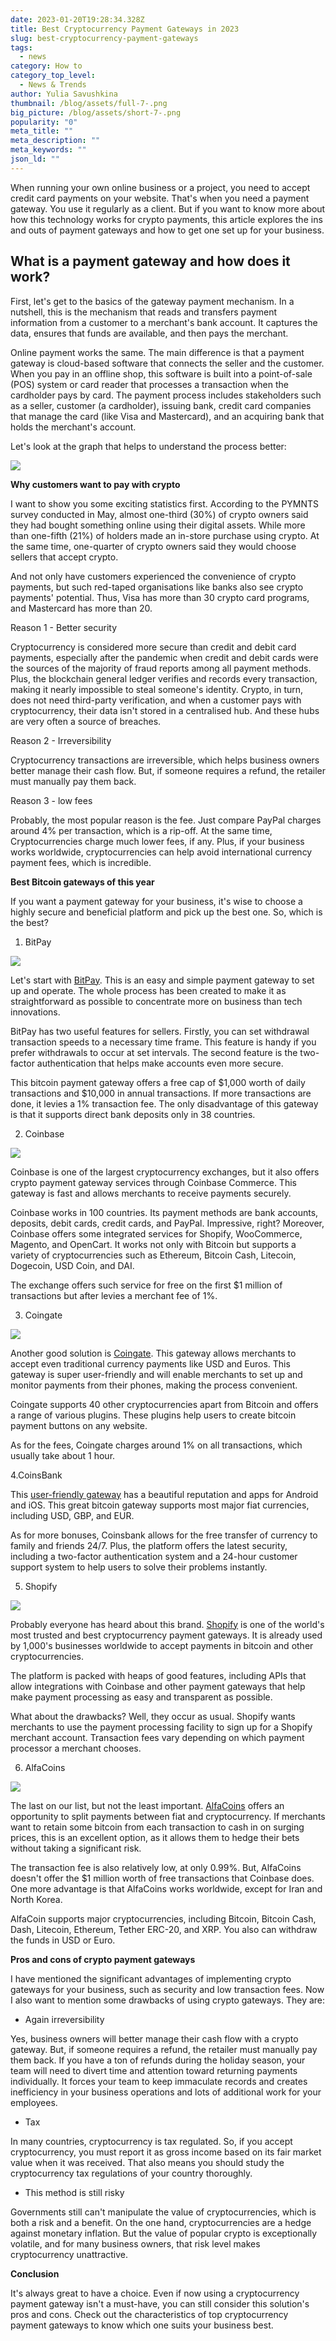 ```yaml
---
date: 2023-01-20T19:28:34.328Z
title: Best Cryptocurrency Payment Gateways in 2023
slug: best-cryptocurrency-payment-gateways
tags:
  - news
category: How to
category_top_level:
  - News & Trends
author: Yulia Savushkina
thumbnail: /blog/assets/full-7-.png
big_picture: /blog/assets/short-7-.png
popularity: "0"
meta_title: ""
meta_description: ""
meta_keywords: ""
json_ld: ""
---
```

When running your own online business or a project, you need to accept credit card payments on your website. That's when you need a payment gateway. You use it regularly as a client. But if you want to know more about how this technology works for crypto payments, this article explores the ins and outs of payment gateways and how to get one set up for your business.

## What is a payment gateway and how does it work?

First, let's get to the basics of the gateway payment mechanism. In a nutshell, this is the mechanism that reads and transfers payment information from a customer to a merchant's bank account. It captures the data, ensures that funds are available, and then pays the merchant. 

Online payment works the same. The main difference is that a payment gateway is cloud-based software that connects the seller and the customer. When you pay in an offline shop, this software is built into a point-of-sale (POS) system or card reader that processes a transaction when the cardholder pays by card. The payment process includes stakeholders such as a seller, customer (a cardholder), issuing bank, credit card companies that manage the card (like Visa and Mastercard), and an acquiring bank that holds the merchant's account.

Let's look at the graph that helps to understand the process better: 

![](/blog/assets/full-9-.png)

**Why customers want to pay with crypto**

I want to show you some exciting statistics first. According to the PYMNTS survey conducted in May, almost one-third (30%) of crypto owners said they had bought something online using their digital assets. While more than one-fifth (21%) of holders made an in-store purchase using crypto. At the same time, one-quarter of crypto owners said they would choose sellers that accept crypto. 

And not only have customers experienced the convenience of crypto payments, but such red-taped organisations like banks also see crypto payments' potential. Thus, Visa has more than 30 crypto card programs, and Mastercard has more than 20. 

Reason 1 - Better security 

Cryptocurrency is considered more secure than credit and debit card payments, especially after the pandemic when credit and debit cards were the sources of the majority of fraud reports among all payment methods. Plus, the blockchain general ledger verifies and records every transaction, making it nearly impossible to steal someone's identity. Crypto, in turn, does not need third-party verification, and when a customer pays with cryptocurrency, their data isn't stored in a centralised hub. And these hubs are very often a source of breaches.

Reason 2 - Irreversibility 

Cryptocurrency transactions are irreversible, which helps business owners better manage their cash flow. But, if someone requires a refund, the retailer must manually pay them back.

Reason 3 - low fees

Probably, the most popular reason is the fee. Just compare PayPal charges around 4% per transaction, which is a rip-off. At the same time, Cryptocurrencies charge much lower fees, if any. Plus, if your business works worldwide, cryptocurrencies can help avoid international currency payment fees, which is incredible. 

**Best Bitcoin gateways of this year**

If you want a payment gateway for your business, it's wise to choose a highly secure and beneficial platform and pick up the best one. So, which is the best?

1. BitPay

![](https://lh5.googleusercontent.com/df71h9krScI31wlL46kJvvxMkfFAXEY7MVmC3CHaKqs7RN89siaZaNLdoWKjdcnDfhqsCSEs3Nj7IGQWakpXHIYRArnuYlmTwoxcVbAJKf73BEtEAClBqOFl5mlsuYOvqh-VVYxWhp4tM8LhsgtsP0Ijlla2yErIPGY6_VNcdXoU3CKOyXoUUrggZ8vYqg)

Let's start with [BitPay](https://bitpay.com). This is an easy and simple payment gateway to set up and operate. The whole process has been created to make it as straightforward as possible to concentrate more on business than tech innovations. 

BitPay has two useful features for sellers. Firstly, you can set withdrawal transaction speeds to a necessary time frame. This feature is handy if you prefer withdrawals to occur at set intervals. The second feature is the two-factor authentication that helps make accounts even more secure.

This bitcoin payment gateway offers a free cap of $1,000 worth of daily transactions and $10,000 in annual transactions. If more transactions are done, it levies a 1% transaction fee. The only disadvantage of this gateway is that it supports direct bank deposits only in 38 countries.

2. Coinbase 

![](https://lh5.googleusercontent.com/aujFc3cV9kbCEgwjE-w8FwBbor2m-f__HTruwv_z0vT4m8BEOPC3bryLnRR2JynnVLrGgeTJCnTZB_c8ZYpw0gTvQ1_--3_g-9g6x0xdTSe_AHUk8L_CoM_ILtlSfTJcb9cuKmMKAsxbYJQDRKcYS7ItbuEXXvT14hn1TVsCNl7rUWo1-jA_cI-Fw0Z8Pg)

Coinbase is one of the largest cryptocurrency exchanges, but it also offers crypto payment gateway services through Coinbase Commerce. This gateway is fast and allows merchants to receive payments securely. 

Coinbase works in 100 countries. Its payment methods are bank accounts, deposits, debit cards, credit cards, and PayPal. Impressive, right? Moreover, Coinbase offers some integrated services for Shopify, WooCommerce, Magento, and OpenCart. It works not only with Bitcoin but supports a variety of cryptocurrencies such as Ethereum, Bitcoin Cash, Litecoin, Dogecoin, USD Coin, and DAI. 

The exchange offers such service for free on the first $1 million of transactions but after levies a merchant fee of 1%.

3. Coingate 

![](https://lh4.googleusercontent.com/MxzBx0pG4DwxNJo-_9Y4zF8PiDRMe_JMT9iQeJglkdxPYeLYAQ871waiiS5ARlXRgikggix63DaBY4bYIy7Y5beEDliWWiUFb38jEv6d8jE4c0i8RSYX5wT1MAMxI7Rif6RTUyfPM2jGCyf0TURTARrvTdHoRr-0ePVMdnuatmhQQ6aobpe86AVNsEmPfg)

Another good solution is [Coingate](https://coingate.com). This gateway allows merchants to accept even traditional currency payments like USD and Euros. This gateway is super user-friendly and will enable merchants to set up and monitor payments from their phones, making the process convenient. 

Coingate supports 40 other cryptocurrencies apart from Bitcoin and offers a range of various plugins. These plugins help users to create bitcoin payment buttons on any website. 

As for the fees, Coingate charges around 1% on all transactions, which usually take about 1 hour.

4.CoinsBank 

This [user-friendly gateway](https://coinsbank.com) has a beautiful reputation and apps for Android and iOS. This great bitcoin gateway supports most major fiat currencies, including USD, GBP, and EUR.

As for more bonuses, Coinsbank allows for the free transfer of currency to family and friends 24/7. Plus, the platform offers the latest security, including a two-factor authentication system and a 24-hour customer support system to help users to solve their problems instantly. 

5. Shopify 

![](https://lh6.googleusercontent.com/GvZi6T_StRhbm7Zq3ppL26QF8PFRX7QLtUfjJkCNu_MSLNXoY0n_LT1e9SnZPXhQVWHhqwivRfeKCx4RToLZCBI0jtba7Oc4RYZuH458rEozQa3rt4BwjJu5CbzcqcRrjdd519fgtSbDkgRBW44ZDbhW0OuvhDbXQikz5GR1OcXnz-ZFh600y6237g3wcQ)

Probably everyone has heard about this brand. [Shopify](https://www.shopify.com) is one of the world's most trusted and best cryptocurrency payment gateways. It is already used by 1,000's businesses worldwide to accept payments in bitcoin and other cryptocurrencies. 

The platform is packed with heaps of good features, including APIs that allow integrations with Coinbase and other payment gateways that help make payment processing as easy and transparent as possible.

What about the drawbacks? Well, they occur as usual. Shopify wants merchants to use the payment processing facility to sign up for a Shopify merchant account. Transaction fees vary depending on which payment processor a merchant chooses.

6. AlfaCoins 

![](https://lh6.googleusercontent.com/TVEd7dFfeUbdcUy2_xWkQLHtFoExmx8asfGmT6wQ7CUmIj_G_hZV1nxi7JD08XOoSOhCVt7tA11ktVsl67dAXXcsSjaHmhQ4XIObSBzC34PaXkL2aTlY-1b_Iw-AA_dkMZx8LZCApYfCp4EdgcQa-GPCSlTIR1m1QJ7HGiuflMzejukZYXx8yoz8fUx36A)

The last on our list, but not the least important. [AlfaCoins](https://www.alfacoins.com) offers an opportunity to split payments between fiat and cryptocurrency. If merchants want to retain some bitcoin from each transaction to cash in on surging prices, this is an excellent option, as it allows them to hedge their bets without taking a significant risk. 

The transaction fee is also relatively low, at only 0.99%. But, AlfaCoins doesn't offer the $1 million worth of free transactions that Coinbase does. One more advantage is that AlfaCoins works worldwide, except for Iran and North Korea.  

AlfaCoin supports major cryptocurrencies, including Bitcoin, Bitcoin Cash, Dash, Litecoin, Ethereum, Tether ERC-20, and XRP. You also can withdraw the funds in USD or Euro. 

**Pros and cons of crypto payment gateways**

I have mentioned the significant advantages of implementing crypto gateways for your business, such as security and low transaction fees. Now I also want to mention some drawbacks of using crypto gateways. They are:

* Again irreversibility

Yes, business owners will better manage their cash flow with a crypto gateway. But, if someone requires a refund, the retailer must manually pay them back. If you have a ton of refunds during the holiday season, your team will need to divert time and attention toward returning payments individually. It forces your team to keep immaculate records and creates inefficiency in your business operations and lots of additional work for your employees. 

* Tax 

In many countries, cryptocurrency is tax regulated. So, if you accept cryptocurrency, you must report it as gross income based on its fair market value when it was received. That also means you should study the cryptocurrency tax regulations of your country thoroughly.

* This method is still risky

Governments still can't manipulate the value of cryptocurrencies, which is both a risk and a benefit. On the one hand, cryptocurrencies are a hedge against monetary inflation. But the value of popular crypto is exceptionally volatile, and for many business owners, that risk level makes cryptocurrency unattractive. 

**Conclusion** 

It's always great to have a choice. Even if now using a cryptocurrency payment gateway isn't a must-have, you can still consider this solution's pros and cons. Check out the characteristics of top cryptocurrency payment gateways to know which one suits your business best.
